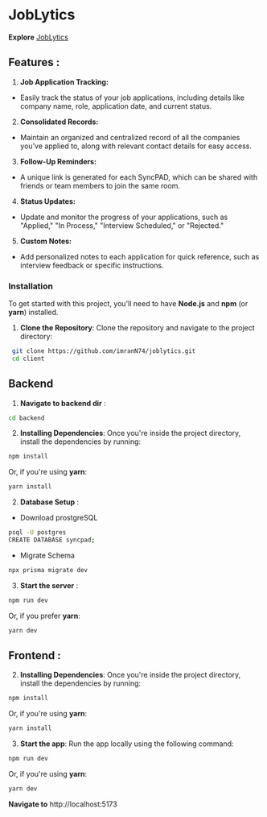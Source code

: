 # JobLytics

**Explore** [JobLytics](https://joblytics.vercel.app/)

## Features :

1. **Job Application Tracking:**

- Easily track the status of your job applications, including details like company name, role, application date, and current status.

2. **Consolidated Records:**

- Maintain an organized and centralized record of all the companies you’ve applied to, along with relevant contact details for easy access.

3. **Follow-Up Reminders:**

- A unique link is generated for each SyncPAD, which can be shared with friends or team members to join the same room.

4. **Status Updates:**

- Update and monitor the progress of your applications, such as "Applied," "In Process," "Interview Scheduled," or "Rejected."

5. **Custom Notes:**

- Add personalized notes to each application for quick reference, such as interview feedback or specific instructions.

### **Installation**

To get started with this project, you'll need to have **Node.js** and **npm** (or **yarn**) installed.

1. **Clone the Repository**:
   Clone the repository and navigate to the project directory:

```bash
 git clone https://github.com/imranN74/joblytics.git
 cd client
```

## Backend

1. **Navigate to backend dir** :

```bash
cd backend
```

2. **Installing Dependencies**:
   Once you're inside the project directory, install the dependencies by running:

```bash
npm install
```

Or, if you're using **yarn**:

```bash
yarn install
```

2. **Database Setup** :

- Download prostgreSQL

```bash
psql -U postgres
CREATE DATABASE syncpad;
```

- Migrate Schema

```bash
npx prisma migrate dev
```

3. **Start the server** :

```bash
npm run dev
```

Or, if you prefer **yarn**:

```bash
yarn dev
```

## Frontend :

2. **Installing Dependencies**:
   Once you're inside the project directory, install the dependencies by running:

```bash
npm install
```

Or, if you're using **yarn**:

```bash
yarn install
```

3. **Start the app**:
   Run the app locally using the following command:

```bash
npm run dev
```

Or, if you're using **yarn**:

```bash
yarn dev
```

**Navigate to** http://localhost:5173
